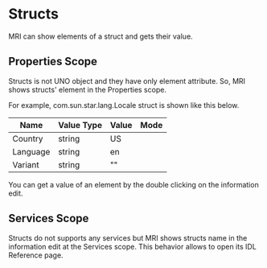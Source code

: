 
# Structs

MRI can show elements of a struct and gets their value.

## Properties Scope

Structs is not UNO object and they have only element attribute. So, MRI shows structs' element in the Properties scope.

For example, com.sun.star.lang.Locale struct is shown like this below.

|Name|Value Type|Value|Mode|
|----|----|----|----|
|Country|string|US| |
|Language|string|en| |
|Variant|string|""| |

You can get a value of an element by the double clicking on the information edit.

## Services Scope

Structs do not supports any services but MRI shows structs name in the information edit at the Services scope. This behavior allows to open its IDL Reference page.
